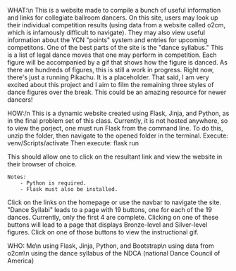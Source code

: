 WHAT:\n
This is a website made to compile a bunch of useful information and links for collegiate ballroom dancers.
On this site, users may look up their individual competition results (using data from a website called o2cm, which is infamously difficult to navigate).
They may also view useful information about the YCN "points" system and entries for upcoming competitons.
One of the best parts of the site is the "dance syllabus."
This is a list of legal dance moves that one may perform in competition.
Each figure will be accompanied by a gif that shows how the figure is danced.
As there are hundreds of figures, this is still a work in progress.
Right now, there's just a running Pikachu. It is a placeholder.
That said, I am very excited about this project and I aim to film the remaining three styles of dance figures over the break.
This could be an amazing resource for newer dancers!

HOW:/n
This is a dynamic website created using Flask, Jinja, and Python, as in the final problem set of this class.
Currently, it is not hosted anywhere, so to view the porject, one must run Flask from the command line.
To do this, unzip the folder, then navigate to the opened folder in the terminal.
Execute:
venv/Scripts/activate
Then execute:
flask run

This should allow one to click on the resultant link and view the website in their browser of choice.

    Notes:
        - Python is required.
        - Flask must also be installed.

Click on the links on the homepage or use the navbar to navigate the site.
"Dance Syllabi" leads to a page with 19 buttons, one for each of the 19 dances.
Currently, only the first 4 are complete.
Clicking on one of these buttons will lead to a page that displays Bronze-level and Silver-level figures.
Click on one of those buttons to view the instructional gif.

WHO:
Me\n
using Flask, Jinja, Python, and Bootstrap\n
using data from o2cm\n
using the dance syllabus of the NDCA (national Dance Council of America)